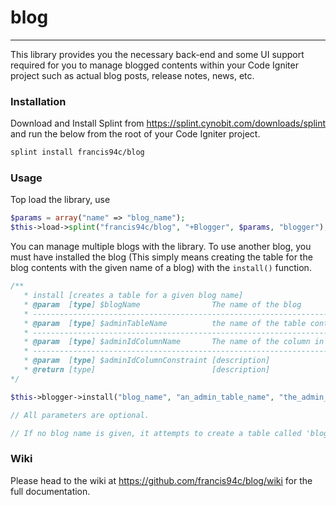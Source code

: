# blog #
----

This library provides you the necessary back-end and some UI support required for you to manage blogged contents within your Code Igniter project such as actual blog posts, release notes, news, etc.

### Installation ###
Download and Install Splint from https://splint.cynobit.com/downloads/splint and run the below from the root of your Code Igniter project.
```bash
splint install francis94c/blog
```
### Usage ###
Top load the library, use
```php
$params = array("name" => "blog_name");
$this->load->splint("francis94c/blog", "+Blogger", $params, "blogger");
```

You can manage multiple blogs with the library. To use another blog, you must have installed the blog (This simply means creating the table for the blog contents with the given name of a blog) with the ```install()``` function.

```php
/**
   * install [creates a table for a given blog name]
   * @param  [type] $blogName                The name of the blog
   * --------------------------------------------------------------------------------------------------------------------------------------------------------------------
   * @param  [type] $adminTableName          the name of the table containing admins (this is required if you have an admins section and you wan to keep track of who        *                                         creates or edits what). This is basically used to add a foreign key constraint on the blog table's column of admin if          *                                         provided.
   * --------------------------------------------------------------------------------------------------------------------------------------------------------------------
   * @param  [type] $adminIdColumnName       The name of the column in the given admin table that has the  id of each admin. this is usuall an AUTO_INCREMENT filed          *                                         called 'id'.
   * --------------------------------------------------------------------------------------------------------------------------------------------------------------------
   * @param  [type] $adminIdColumnConstraint [description]
   * @return [type]                          [description]
*/

$this->blogger->install("blog_name", "an_admin_table_name", "the_admin_column_name", "the_admin_column_constraint");

// All parameters are optional.

// If no blog name is given, it attempts to create a table called 'blogger_posts' by default.
```



### Wiki ###

Please head to the wiki at https://github.com/francis94c/blog/wiki for the full documentation.
